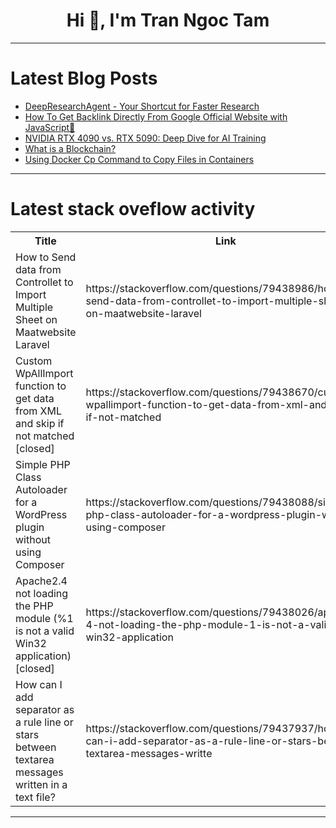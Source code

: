 <h1 align="center">Hi 👋, I'm Tran Ngoc Tam</h1>

---

# Latest Blog Posts 
<!-- BLOG-POST-LIST:START -->
- [DeepResearchAgent - Your Shortcut for Faster Research](https://dev.to/ag2ai/deepresearchagent-your-shortcut-for-faster-research-5ca5)
- [How To Get Backlink Directly From Google Official Website with JavaScript📌](https://dev.to/heyitslunarojas/how-to-get-backlink-directly-from-google-official-website-with-javascript-2bb5)
- [NVIDIA RTX 4090 vs. RTX 5090: Deep Dive for AI Training](https://dev.to/thekbbohara/nvidia-rtx-4090-vs-rtx-5090-deep-dive-for-ai-training-3gjn)
- [What is a Blockchain?](https://dev.to/rafiatou_okere_16004811b3/what-is-a-blockchain-5f6e)
- [Using Docker Cp Command to Copy Files in Containers](https://dev.to/spacelift/using-docker-cp-command-to-copy-files-in-containers-331o)
<!-- BLOG-POST-LIST:END -->

---

# Latest stack oveflow activity
<table>
  <tr><th>Title</th><th>Link</th></tr>
  <!-- STACKOVERFLOW:START --><tr><td>How to Send data from Controllet to Import Multiple Sheet on Maatwebsite Laravel</td><td>https://stackoverflow.com/questions/79438986/how-to-send-data-from-controllet-to-import-multiple-sheet-on-maatwebsite-laravel</td></tr><tr><td>Custom WpAllImport function to get data from XML and skip if not matched [closed]</td><td>https://stackoverflow.com/questions/79438670/custom-wpallimport-function-to-get-data-from-xml-and-skip-if-not-matched</td></tr><tr><td>Simple PHP Class Autoloader for a WordPress plugin without using Composer</td><td>https://stackoverflow.com/questions/79438088/simple-php-class-autoloader-for-a-wordpress-plugin-without-using-composer</td></tr><tr><td>Apache2.4 not loading the PHP module &lpar;%1 is not a valid Win32 application&rpar; [closed]</td><td>https://stackoverflow.com/questions/79438026/apache2-4-not-loading-the-php-module-1-is-not-a-valid-win32-application</td></tr><tr><td>How can I add separator as a rule line or stars between textarea messages written in a text file?</td><td>https://stackoverflow.com/questions/79437937/how-can-i-add-separator-as-a-rule-line-or-stars-between-textarea-messages-writte</td></tr><!-- STACKOVERFLOW:END -->
</table>

---



